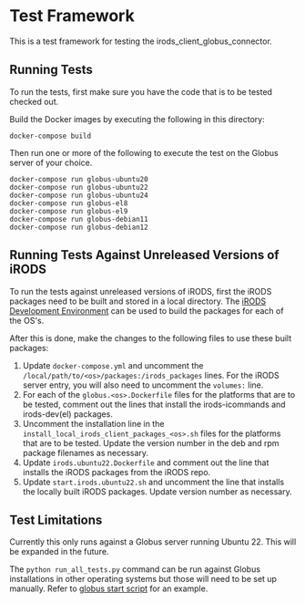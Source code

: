 Test Framework
==============

This is a test framework for testing the irods_client_globus_connector.

Running Tests
-------------

To run the tests, first make sure you have the code that is to be tested checked out.

Build the Docker images by executing the following in this directory:

```
docker-compose build
```

Then run one or more of the following to execute the test on the Globus server of your choice.

``` 
docker-compose run globus-ubuntu20
docker-compose run globus-ubuntu22
docker-compose run globus-ubuntu24
docker-compose run globus-el8
docker-compose run globus-el9
docker-compose run globus-debian11
docker-compose run globus-debian12
```
Running Tests Against Unreleased Versions of iRODS
--------------------------------------------------

To run the tests against unreleased versions of iRODS, first the iRODS packages need to be built and stored in a local directory. The [iRODS Development Environment](https://github.com/irods/irods_development_environment) can be used to build the packages for each of the OS's.

After this is done, make the changes to the following files to use these built packages:

1. Update `docker-compose.yml` and uncomment the `/local/path/to/<os>/packages:/irods_packages` lines.  For the iRODS server entry, you will also need to uncomment the `volumes:` line.
2. For each of the `globus.<os>.Dockerfile` files for the platforms that are to be tested, comment out the lines that install the irods-icommands and irods-dev(el) packages.
3. Uncomment the installation line in the `install_local_irods_client_packages_<os>.sh` files for the platforms that are to be tested. Update the version number in the deb and rpm package filenames as necessary.
4. Update `irods.ubuntu22.Dockerfile` and comment out the line that installs the iRODS packages from the iRODS repo.
5. Update `start.irods.ubuntu22.sh` and uncomment the line that installs the locally built iRODS packages.  Update version number as necessary.
 

Test Limitations
----------------

Currently this only runs against a Globus server running Ubuntu 22.  This will be expanded in the future.

The `python run_all_tests.py` command can be run against Globus installations in other operating systems but those will need to be set up manually.  Refer to [globus start script](start.globus.ubuntu22.sh) for an example.

